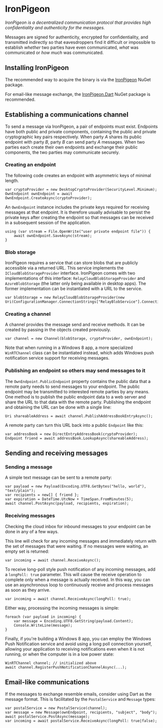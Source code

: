 IronPigeon
==========

*IronPigeon is a decentralized communication protocol that provides high
confidentiality and authenticity for the messages.*

Messages are signed for authenticity, encrypted for confidentiality,
and transmitted indirectly so that eavesdroppers find it difficult or
impossible to establish *whether* two parties have even communicated,
*what* was communicated or *how much* was communicated.

Installing IronPigeon
---------------------

The recommended way to acquire the binary is via the
[IronPigeon][1] NuGet package.

For email-like message exchange, the [IronPigeon.Dart][2]
NuGet package is recommended.

Establishing a communications channel
-------------------------------------

To send a message via IronPigeon, a pair of endpoints must exist.
Endpoints have both public and private components, containing the public
and private cryptographic key pairs respectively.  When party *A* shares its
public endpoint with party *B*, party *B* can send party *A* messages.
When two parties each create their own endpoints and exchange their public
components, the two parties may communicate securely.

### Creating an endpoint
The following code creates an endpoint with asymmetric keys of minimal length.

	var cryptoProvider = new DesktopCryptoProvider(SecurityLevel.Minimum);
	OwnEndpoint ownEndpoint = await OwnEndpoint.CreateAsync(cryptoProvider);

An `OwnEndpoint` instance includes the private keys required for receiving
messages at that endpoint.  It is therefore usually advisable to persist the
private keys after creating the endpoint so that messages can be received
in a subsequent session of the application.

	using (var stream = File.OpenWrite("user private endpoint file")) {
		await ownEndpoint.SaveAsync(stream);
	}

### Blob storage

IronPigeon requires a service that can store blobs that are publicly
accessible via a returned URL.  This service implements the 
`ICloudBlobStorageProvider` interface.  IronPigeon comes with two
implementations of this interface: `RelayCloudBlobStorageProvider` and
`AzureBlobStorage` (the latter only being available in desktop apps).
The former implementation can be instantiated with a URL to the service.

	var blobStorage = new RelayCloudBlobStorageProvider(new Uri(ConfigurationManager.ConnectionStrings["RelayBlobService"].ConnectionString));

### Creating a channel

A channel provides the message send and receive methods.  It can be created
by passing in the objects created previously.

	var channel = new Channel(blobStorage, cryptoProvider, ownEndpoint);

Note that when running in a Windows 8 app, a more specialized `WinRTChannel`
class can be instantiated instead, which adds Windows push notification
service support for receiving messages.

### Publishing an endpoint so others may send messages to it

The `OwnEndpoint.PublicEndpoint` property contains the public data that a
remote party needs to send messages to your endpoint.  The public endpoint
may be transmitted to interested remote parties by any means.  One method is
to publish the public endpoint data to a web server and share the URL to that
data with the remote party.  Publishing the endpoint and obtaining the URL can
be done with a single line:

	Uri shareableAddress = await channel.PublishAddressBookEntryAsync();

A remote party can turn this URL back into a public `Endpoint` like this:

	var addressBook = new DirectEntryAddressBook(cryptoProvider);
	Endpoint friend = await addressBook.LookupAsync(shareableAddress);

Sending and receiving messages
------------------------------

### Sending a message

A simple text message can be sent to a remote party:

	var payload = new Payload(Encoding.UTF8.GetBytes("hello, world"), "text/plain");
	var recipients = new[] { friend };
	var expiration = DateTime.UtcNow + TimeSpan.FromMinutes(5);
	await channel.PostAsync(payload, recipients, expiration);

### Receiving messages

Checking the cloud inbox for inbound messages to your endpoint can be done in
any of a few ways.  

This line will check for any incoming messages and immediately return with
the set of messages that were waiting.  If no messages were waiting, an empty
set is returned:

	var incoming = await channel.ReceiveAsync();

To receive long-poll style push notification of any incoming messages, add a
`longPoll: true` parameter.  This will cause the receive operation to complete
only when a message is actually received.  In this way, you can use an
asynchronous loop to continuously receive and process messages as soon as they
arrive.

	var incoming = await channel.ReceiveAsync(longPoll: true);

Either way, processing the incoming messages is simple:

	foreach (var payload in incoming) {
		var message = Encoding.UTF8.GetString(payload.Content);
		Console.WriteLine(message);
	}

Finally, if you're building a Windows 8 app, you can employ the 
Windows Push Notification service and avoid using a long poll connection
yourself, allowing your application to receiving notifications even when it is
not running, or when the computer is in a low power state:

	WinRTChannel channel; // initialized above
	await channel.RegisterPushNotificationChannelAsync(...);

Email-like communications
-------------------------

If the messages to exchange resemble emails, consider using Dart as the
message format.  This is facilitated by the `PostalService` and `Message`
types:

	var postalService = new PostalService(channel);
	var message = new Message(ownEndpoint, recipients, "subject", "body");
	await postalService.PostAsync(message);
	var incoming = await postalService.ReceiveAsync(longPoll: true|false);

[1]: http://nuget.org/packages/IronPigeon      "IronPigeon NuGet package"
[2]: http://nuget.org/packages/IronPigeon.Dart "IronPigeon.Dart NuGet package"


